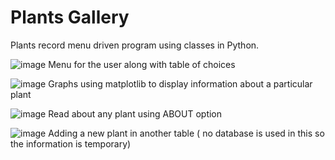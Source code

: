 # Plants Gallery
Plants record menu driven program using classes in Python.


![image](https://user-images.githubusercontent.com/76212266/205896770-a4fb0034-42a1-49c8-b9eb-c333c991c2b6.png)
Menu for the user along with table of choices


![image](https://user-images.githubusercontent.com/76212266/205897072-608a77bf-f227-4aaf-82ab-1bd0588965c7.png)
Graphs using matplotlib to display information about a particular plant


![image](https://user-images.githubusercontent.com/76212266/205897383-bbbcc69c-9b88-4b6d-8f79-faa366c08414.png)
Read about any plant using ABOUT  option 


![image](https://user-images.githubusercontent.com/76212266/205897564-64ded7cf-2f2b-43de-a714-71f791e18b97.png)
Adding a new plant in another table ( no database is used in this so the information is temporary)
